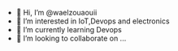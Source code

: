 - 👋 Hi, I’m @waelzouaouii
- 👀 I’m interested in IoT,Devops and electronics
- 🌱 I’m currently learning Devops
- 💞️ I’m looking to collaborate on ...


<!---
waelzouaouii/waelzouaouii is a ✨ special ✨ repository because its `README.md` (this file) appears on your GitHub profile.
You can click the Preview link to take a look at your changes.
--->
